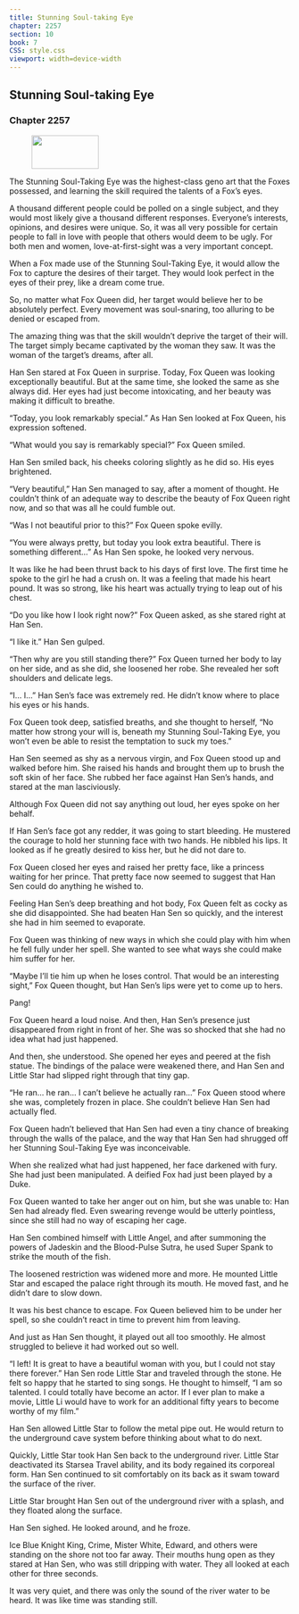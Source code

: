 ```yaml
---
title: Stunning Soul-taking Eye
chapter: 2257
section: 10
book: 7
CSS: style.css
viewport: width=device-width
---
```


## Stunning Soul-taking Eye

### Chapter 2257

<figure>
	<img src="../Images/gem.gif" alt="" id="gem" width="120" height="60" />
</figure>

The Stunning Soul-Taking Eye was the highest-class geno art that the Foxes possessed, and learning the skill required the talents of a Fox’s eyes.

A thousand different people could be polled on a single subject, and they would most likely give a thousand different responses. Everyone’s interests, opinions, and desires were unique. So, it was all very possible for certain people to fall in love with people that others would deem to be ugly. For both men and women, love-at-first-sight was a very important concept.

When a Fox made use of the Stunning Soul-Taking Eye, it would allow the Fox to capture the desires of their target. They would look perfect in the eyes of their prey, like a dream come true.

So, no matter what Fox Queen did, her target would believe her to be absolutely perfect. Every movement was soul-snaring, too alluring to be denied or escaped from.

The amazing thing was that the skill wouldn’t deprive the target of their will. The target simply became captivated by the woman they saw. It was the woman of the target’s dreams, after all.

Han Sen stared at Fox Queen in surprise. Today, Fox Queen was looking exceptionally beautiful. But at the same time, she looked the same as she always did. Her eyes had just become intoxicating, and her beauty was making it difficult to breathe.

“Today, you look remarkably special.” As Han Sen looked at Fox Queen, his expression softened.

“What would you say is remarkably special?” Fox Queen smiled.

Han Sen smiled back, his cheeks coloring slightly as he did so. His eyes brightened.

“Very beautiful,” Han Sen managed to say, after a moment of thought. He couldn’t think of an adequate way to describe the beauty of Fox Queen right now, and so that was all he could fumble out.

“Was I not beautiful prior to this?” Fox Queen spoke evilly.

“You were always pretty, but today you look extra beautiful. There is something different…” As Han Sen spoke, he looked very nervous.

It was like he had been thrust back to his days of first love. The first time he spoke to the girl he had a crush on. It was a feeling that made his heart pound. It was so strong, like his heart was actually trying to leap out of his chest.

“Do you like how I look right now?” Fox Queen asked, as she stared right at Han Sen.

“I like it.” Han Sen gulped.

“Then why are you still standing there?” Fox Queen turned her body to lay on her side, and as she did, she loosened her robe. She revealed her soft shoulders and delicate legs.

“I… I…” Han Sen’s face was extremely red. He didn’t know where to place his eyes or his hands.

Fox Queen took deep, satisfied breaths, and she thought to herself, “No matter how strong your will is, beneath my Stunning Soul-Taking Eye, you won’t even be able to resist the temptation to suck my toes.”

Han Sen seemed as shy as a nervous virgin, and Fox Queen stood up and walked before him. She raised his hands and brought them up to brush the soft skin of her face. She rubbed her face against Han Sen’s hands, and stared at the man lasciviously.

Although Fox Queen did not say anything out loud, her eyes spoke on her behalf.

If Han Sen’s face got any redder, it was going to start bleeding. He mustered the courage to hold her stunning face with two hands. He nibbled his lips. It looked as if he greatly desired to kiss her, but he did not dare to.

Fox Queen closed her eyes and raised her pretty face, like a princess waiting for her prince. That pretty face now seemed to suggest that Han Sen could do anything he wished to.

Feeling Han Sen’s deep breathing and hot body, Fox Queen felt as cocky as she did disappointed. She had beaten Han Sen so quickly, and the interest she had in him seemed to evaporate.

Fox Queen was thinking of new ways in which she could play with him when he fell fully under her spell. She wanted to see what ways she could make him suffer for her.

“Maybe I’ll tie him up when he loses control. That would be an interesting sight,” Fox Queen thought, but Han Sen’s lips were yet to come up to hers.

Pang!

Fox Queen heard a loud noise. And then, Han Sen’s presence just disappeared from right in front of her. She was so shocked that she had no idea what had just happened.

And then, she understood. She opened her eyes and peered at the fish statue. The bindings of the palace were weakened there, and Han Sen and Little Star had slipped right through that tiny gap.

“He ran… he ran… I can’t believe he actually ran…” Fox Queen stood where she was, completely frozen in place. She couldn’t believe Han Sen had actually fled.

Fox Queen hadn’t believed that Han Sen had even a tiny chance of breaking through the walls of the palace, and the way that Han Sen had shrugged off her Stunning Soul-Taking Eye was inconceivable.

When she realized what had just happened, her face darkened with fury. She had just been manipulated. A deified Fox had just been played by a Duke.

Fox Queen wanted to take her anger out on him, but she was unable to: Han Sen had already fled. Even swearing revenge would be utterly pointless, since she still had no way of escaping her cage.

Han Sen combined himself with Little Angel, and after summoning the powers of Jadeskin and the Blood-Pulse Sutra, he used Super Spank to strike the mouth of the fish.

The loosened restriction was widened more and more. He mounted Little Star and escaped the palace right through its mouth. He moved fast, and he didn’t dare to slow down.

It was his best chance to escape. Fox Queen believed him to be under her spell, so she couldn’t react in time to prevent him from leaving.

And just as Han Sen thought, it played out all too smoothly. He almost struggled to believe it had worked out so well.

“I left! It is great to have a beautiful woman with you, but I could not stay there forever.” Han Sen rode Little Star and traveled through the stone. He felt so happy that he started to sing songs. He thought to himself, “I am so talented. I could totally have become an actor. If I ever plan to make a movie, Little Li would have to work for an additional fifty years to become worthy of my film.”

Han Sen allowed Little Star to follow the metal pipe out. He would return to the underground cave system before thinking about what to do next.

Quickly, Little Star took Han Sen back to the underground river. Little Star deactivated its Starsea Travel ability, and its body regained its corporeal form. Han Sen continued to sit comfortably on its back as it swam toward the surface of the river.

Little Star brought Han Sen out of the underground river with a splash, and they floated along the surface.

Han Sen sighed. He looked around, and he froze.

Ice Blue Knight King, Crime, Mister White, Edward, and others were standing on the shore not too far away. Their mouths hung open as they stared at Han Sen, who was still dripping with water. They all looked at each other for three seconds.

It was very quiet, and there was only the sound of the river water to be heard. It was like time was standing still.